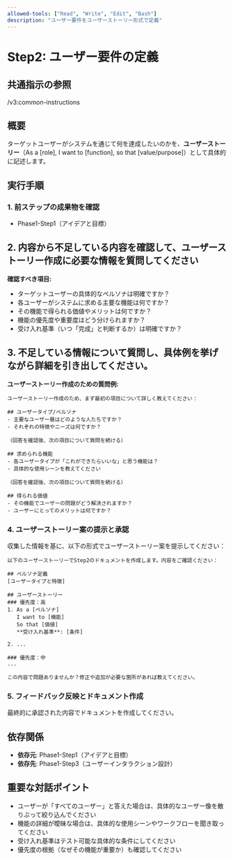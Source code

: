 ```yaml
---
allowed-tools: ["Read", "Write", "Edit", "Bash"]
description: "ユーザー要件をユーザーストーリー形式で定義"
---
```


# Step2: ユーザー要件の定義

## 共通指示の参照
/v3:common-instructions

## 概要
ターゲットユーザーがシステムを通じて何を達成したいのかを、**ユーザーストーリー**（As a [role], I want to [function], so that [value/purpose]）として具体的に記述します。

## 実行手順

### 1. 前ステップの成果物を確認
* Phase1-Step1（アイデアと目標）

## 2. 内容から不足している内容を確認して、ユーザーストーリー作成に必要な情報を質問してください

**確認すべき項目:**
- ターゲットユーザーの具体的なペルソナは明確ですか？
- 各ユーザーがシステムに求める主要な機能は何ですか？
- その機能で得られる価値やメリットは何ですか？
- 機能の優先度や重要度はどう分けられますか？
- 受け入れ基準（いつ「完成」と判断するか）は明確ですか？


## 3. 不足している情報について質問し、具体例を挙げながら詳細を引き出してください。

**ユーザーストーリー作成のための質問例:**
```
ユーザーストーリー作成のため、まず最初の項目について詳しく教えてください：

## ユーザータイプ/ペルソナ
- 主要なユーザー層はどのような人たちですか？
- それぞれの特徴やニーズは何ですか？

（回答を確認後、次の項目について質問を続ける）

## 求められる機能
- 各ユーザータイプが「これができたらいいな」と思う機能は？
- 具体的な使用シーンを教えてください

（回答を確認後、次の項目について質問を続ける）

## 得られる価値
- その機能でユーザーの問題がどう解決されますか？
- ユーザーにとってのメリットは何ですか？
```

### 4. ユーザーストーリー案の提示と承認
収集した情報を基に、以下の形式でユーザーストーリー案を提示してください：

```
以下のユーザーストーリーでStep2のドキュメントを作成します。内容をご確認ください：

## ペルソナ定義
[ユーザータイプと特徴]

## ユーザーストーリー
### 優先度：高
1. As a [ペルソナ]
   I want to [機能]
   So that [価値]
   **受け入れ基準**: [条件]

2. ...

### 優先度：中
...

この内容で問題ありませんか？修正や追加が必要な箇所があれば教えてください。
```

### 5. フィードバック反映とドキュメント作成
最終的に承認された内容でドキュメントを作成してください。

## 依存関係
- **依存元**: Phase1-Step1（アイデアと目標）
- **依存先**: Phase1-Step3（ユーザーインタラクション設計）


## 重要な対話ポイント
- ユーザーが「すべてのユーザー」と答えた場合は、具体的なユーザー像を散りぶって絞り込んでください
- 機能の詳細が曖昧な場合は、具体的な使用シーンやワークフローを聞き取ってください
- 受け入れ基準はテスト可能な具体的な条件にしてください
- 優先度の根拠（なぜその機能が重要か）も確認してください